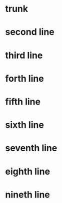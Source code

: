 # trunk
# second line
# third line
# forth line
# fifth line
# sixth line
# seventh line
# eighth line
# nineth line
